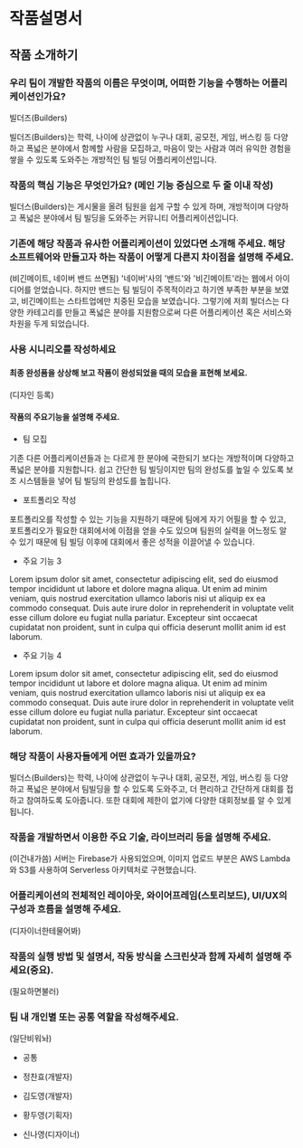 # 작품설명서 
## 작품 소개하기
### 우리 팀이 개발한 작품의 이름은 무엇이며, 어떠한 기능을 수행하는 어플리케이션인가요?
빌더즈(Builders)

빌더즈(Builders)는 학력, 나이에 상관없이 누구나 대회, 공모전, 게임, 버스킹 등 다양하고 폭넓은 분야에서 함께할 사람을 모집하고, 마음이 맞는 사람과 여러 유익한 경험을 쌓을 수 있도록 도와주는 개방적인 팀 빌딩 어플리케이션입니다. 

### 작품의 핵심 기능은 무엇인가요? (메인 기능 중심으로 두 줄 이내 작성)
빌더스(Builders)는 게시물을 올려 팀원을 쉽게 구할 수 있게 하며, 개방적이며 다양하고 폭넓은 분야에서 팀 빌딩을 도와주는 커뮤니티 어플리케이션입니다.

### 기존에 해당 작품과 유사한 어플리케이션이 있었다면 소개해 주세요. 해당 소프트웨어와 만들고자 하는 작품이 어떻게 다른지 차이점을 설명해 주세요. 

(비긴메이트, 네이버 밴드 쓰면됨)
'네이버'사의 '밴드'와 '비긴메이트'라는 웹에서 아이디어를 얻었습니다. 하지만 밴드는 팀 빌딩이 주목적이라고 하기엔 부족한 부분을 보였고, 비긴메이트는 스타트업에만 치중된 모습을 보였습니다. 그렇기에 저희 빌더스는 다양한 카테고리를 만들고 폭넓은 분야를 지원함으로써 다른 어플리케이션 혹은 서비스와 차원을 두게 되었습니다.

### 사용 시니리오를 작성하세요
#### 최종 완성품을 상상해 보고 작품이 완성되었을 때의 모습을 표현해 보세요.
(디자인 등록)

#### 작품의 주요기능을 설명해 주세요.
* 팀 모집

기존 다른 어플리케이션들과 는 다르게 한 분야에 국한되기 보다는 개방적이며 다양하고 폭넓은 분야를 지원합니다. 쉽고 간단한 팀 빌딩이지만 팀의 완성도를 높일 수 있도록 보조 시스템들을 넣어 팀 빌딩의 완성도를 높힙니다.

* 포트폴리오 작성

포트폴리오를 작성할 수 있는 기능을 지원하기 때문에 팀에게 자기 어필을 할 수 있고, 포트폴리오가 필요한 대회에서에 이점을 얻을 수도 있으며 팀원의 실력을 어느정도 알 수 있기 때문에 팀 빌딩 이후에 대회에서 좋은 성적을 이끌어낼 수 있습니다.

* 주요 기능 3

Lorem ipsum dolor sit amet, consectetur adipiscing elit, sed do eiusmod tempor incididunt ut labore et dolore magna aliqua. Ut enim ad minim veniam, quis nostrud exercitation ullamco laboris nisi ut aliquip ex ea commodo consequat. Duis aute irure dolor in reprehenderit in voluptate velit esse cillum dolore eu fugiat nulla pariatur. Excepteur sint occaecat cupidatat non proident, sunt in culpa qui officia deserunt mollit anim id est laborum.

* 주요 기능 4

Lorem ipsum dolor sit amet, consectetur adipiscing elit, sed do eiusmod tempor incididunt ut labore et dolore magna aliqua. Ut enim ad minim veniam, quis nostrud exercitation ullamco laboris nisi ut aliquip ex ea commodo consequat. Duis aute irure dolor in reprehenderit in voluptate velit esse cillum dolore eu fugiat nulla pariatur. Excepteur sint occaecat cupidatat non proident, sunt in culpa qui officia deserunt mollit anim id est laborum.

### 해당 작품이 사용자들에게 어떤 효과가 있을까요?
빌더스(Builders)는 학력, 나이에 상관없이 누구나 대회, 공모전, 게임, 버스킹 등 다양하고 폭넓은 분야에서 팀빌딩을 할 수 있도록 도와주고, 더 편리하고 간단하게 대회를 접하고 참여하도록 도아줍니다. 또한 대회에 제한이 없기에 다양한 대회정보를 알 수 있게됩니다.

### 작품을 개발하면서 이용한 주요 기술, 라이브러리 등을 설명해 주세요.
(이건내가씀)
서버는 Firebase가 사용되었으며, 이미지 업로드 부분은 AWS Lambda와 S3를 사용하여 Serverless 아키텍처로 구현했습니다.

### 어플리케이션의 전체적인 레이아웃, 와이어프레임(스토리보드), UI/UX의 구성과 흐름을 설명해 주세요.
(디자이너한테물어봐)

### 작품의 실행 방법 및 설명서, 작동 방식을 스크린샷과 함께 자세히 설명해 주세요(중요).
(필요하면불러)

### 팀 내 개인별 또는 공통 역할을 작성해주세요.
(일단비워놔)
* 공통

* 정찬효(개발자)

* 김도영(개발자)

* 황두영(기획자)

* 신나영(디자이너)
